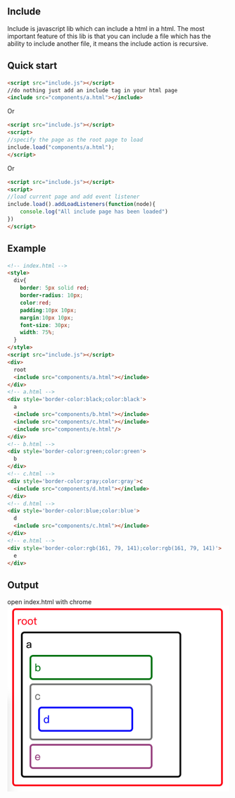 ## Include
Include is javascript lib which can include a html in a html. 
The most important feature of this lib is that you can include a file which has the ability to include another file, it means the include action is recursive.


## Quick start

```html
<script src="include.js"></script>
//do nothing just add an include tag in your html page
<include src="components/a.html"></include>
```
Or
```html
<script src="include.js"></script>
<script>
//specify the page as the root page to load 
include.load("components/a.html");
</script>
```
Or
```html
<script src="include.js"></script>
<script>
//load current page and add event listener
include.load().addLoadListeners(function(node){
    console.log("All include page has been loaded")
})
</script>
```

## Example

```html
<!-- index.html -->
<style>
  div{
    border: 5px solid red;
    border-radius: 10px;
    color:red;
    padding:10px 10px;
    margin:10px 10px;
    font-size: 30px;
    width: 75%;
  }
</style>
<script src="include.js"></script>
<div>
  root
  <include src="components/a.html"></include>
</div>
<!-- a.html -->
<div style='border-color:black;color:black'>
  a
  <include src="components/b.html"></include>
  <include src="components/c.html"></include>
  <include src="components/e.html"/>
</div>
<!-- b.html -->
<div style='border-color:green;color:green'>
  b
</div>
<!-- c.html -->
<div style='border-color:gray;color:gray'>c
  <include src="components/d.html"></include>
</div>
<!-- d.html -->
<div style='border-color:blue;color:blue'>
  d
  <include src="components/c.html"></include>
</div>
<!-- e.html -->
<div style='border-color:rgb(161, 79, 141);color:rgb(161, 79, 141)'>
  e
</div>
```

## Output 
open index.html with chrome
![output_of_include](example.jpg)
